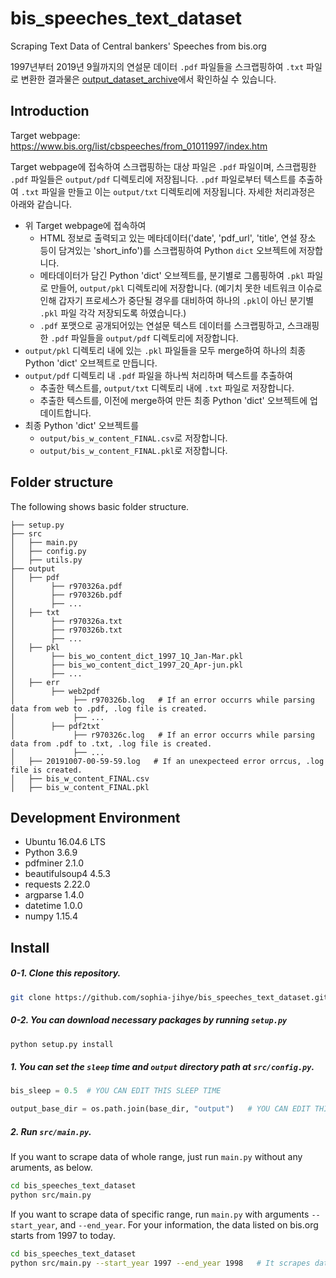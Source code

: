 # bis_speeches_text_dataset
Scraping Text Data of Central bankers' Speeches from bis.org

1997년부터 2019년 9월까지의 연설문 데이터 `.pdf` 파일들을 스크랩핑하여 `.txt` 파일로 변환한 결과물은 [output_dataset_archive](https://github.com/sophia-jihye/bis_speeches_text_dataset/tree/master/output_dataset_archive)에서 확인하실 수 있습니다.

## Introduction
Target webpage: https://www.bis.org/list/cbspeeches/from_01011997/index.htm

Target webpage에 접속하여 스크랩핑하는 대상 파일은 `.pdf` 파일이며, 스크랩핑한 `.pdf` 파일들은 `output/pdf` 디렉토리에 저장됩니다.
`.pdf` 파일로부터 텍스트를 추출하여 `.txt` 파일을 만들고 이는 `output/txt` 디렉토리에 저장됩니다.
자세한 처리과정은 아래와 같습니다.

* 위 Target webpage에 접속하여
    - HTML 정보로 출력되고 있는 메타데이터('date', 'pdf_url', 'title', 연설 장소 등이 담겨있는 'short_info')를 스크랩핑하여 Python `dict` 오브젝트에 저장합니다.
    - 메타데이터가 담긴 Python 'dict' 오브젝트를, 분기별로 그룹핑하여 `.pkl` 파일로 만들어, `output/pkl` 디렉토리에 저장합니다. (예기치 못한 네트워크 이슈로 인해 갑자기 프로세스가 중단될 경우를 대비하여 하나의 `.pkl`이 아닌 분기별 `.pkl` 파일 각각 저장되도록 하였습니다.)
    - `.pdf` 포맷으로 공개되어있는 연설문 텍스트 데이터를 스크랩핑하고, 스크래핑한 `.pdf` 파일들을 `output/pdf` 디렉토리에 저장합니다.
* `output/pkl` 디렉토리 내에 있는 `.pkl` 파일들을 모두 merge하여 하나의 최종 Python 'dict' 오브젝트로 만듭니다.
* `output/pdf` 디렉토리 내 `.pdf` 파일을 하나씩 처리하며 텍스트를 추출하여
    - 추출한 텍스트를, `output/txt` 디렉토리 내에 `.txt` 파일로 저장합니다.
    - 추출한 텍스트를, 이전에 merge하여 만든 최종 Python 'dict' 오브젝트에 업데이트합니다.
* 최종 Python 'dict' 오브젝트를
    - `output/bis_w_content_FINAL.csv`로 저장합니다.
    - `output/bis_w_content_FINAL.pkl`로 저장합니다.

## Folder structure
The following shows basic folder structure.
```
├── setup.py
├── src
│   ├── main.py
│   ├── config.py
│   ├── utils.py
├── output
│   ├── pdf
│        ├── r970326a.pdf
│        ├── r970326b.pdf
│        ├── ...
│   ├── txt
│        ├── r970326a.txt
│        ├── r970326b.txt
│        ├── ...
│   ├── pkl
│        ├── bis_wo_content_dict_1997_1Q_Jan-Mar.pkl
│        ├── bis_wo_content_dict_1997_2Q_Apr-jun.pkl
│        ├── ...
│   ├── err
│        ├── web2pdf
│             ├── r970326b.log   # If an error occurrs while parsing data from web to .pdf, .log file is created.
│             ├── ...
│        ├── pdf2txt
│             ├── r970326c.log   # If an error occurrs while parsing data from .pdf to .txt, .log file is created.
│             ├── ...
│   ├── 20191007-00-59-59.log   # If an unexpecteed error orrcus, .log file is created.
│   ├── bis_w_content_FINAL.csv
│   ├── bis_w_content_FINAL.pkl

```

## Development Environment
* Ubuntu 16.04.6 LTS
* Python 3.6.9
* pdfminer 2.1.0
* beautifulsoup4 4.5.3
* requests 2.22.0
* argparse 1.4.0
* datetime 1.0.0
* numpy 1.15.4

## Install
##### 0-1. Clone this repository.
```sh
git clone https://github.com/sophia-jihye/bis_speeches_text_dataset.git
```

##### 0-2. You can download necessary packages by running `setup.py`
```sh
python setup.py install
```


##### 1. You can set the `sleep` time and `output` directory path at `src/config.py`.
```python
bis_sleep = 0.5  # YOU CAN EDIT THIS SLEEP TIME

output_base_dir = os.path.join(base_dir, "output")   # YOU CAN EDIT THIS OUTPUT DIRECTORY PATH
```

##### 2. Run `src/main.py`.
If you want to scrape data of whole range, just run `main.py` without any aruments, as below.
```sh
cd bis_speeches_text_dataset
python src/main.py
```

If you want to scrape data of specific range, run `main.py` with arguments `--start_year`, and `--end_year`.
For your information, the data listed on bis.org starts from 1997 to today.
```sh
cd bis_speeches_text_dataset
python src/main.py --start_year 1997 --end_year 1998   # It scrapes data of 1997 and 1998.
```